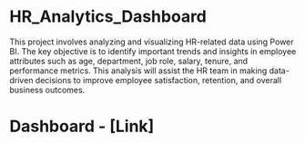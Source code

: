 # HR_Analytics_Dashboard
This project involves analyzing and visualizing HR-related data using Power BI. The key objective is to identify important trends and insights in employee attributes such as age, department, job role, salary, tenure, and performance metrics. This analysis will assist the HR team in making data-driven decisions to improve employee satisfaction, retention, and overall business outcomes.

# Dashboard - [Link]
